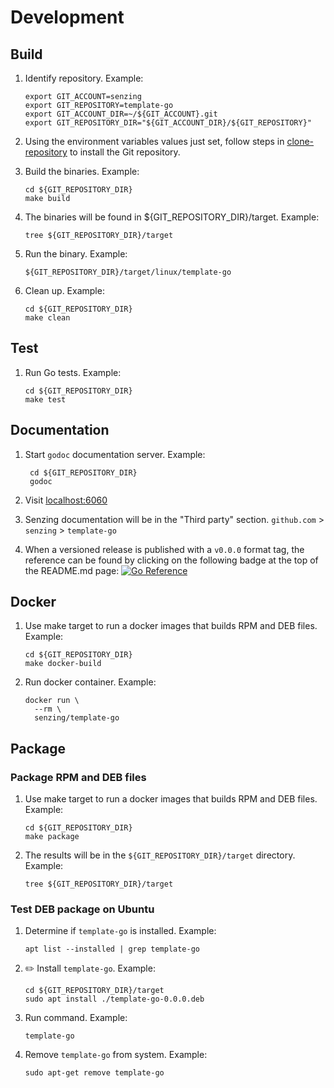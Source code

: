# Development

## Build

1. Identify repository.
   Example:

    ```console
    export GIT_ACCOUNT=senzing
    export GIT_REPOSITORY=template-go
    export GIT_ACCOUNT_DIR=~/${GIT_ACCOUNT}.git
    export GIT_REPOSITORY_DIR="${GIT_ACCOUNT_DIR}/${GIT_REPOSITORY}"

    ```

1. Using the environment variables values just set, follow steps in [clone-repository](https://github.com/Senzing/knowledge-base/blob/main/HOWTO/clone-repository.md) to install the Git repository.
1. Build the binaries.
   Example:

     ```console
     cd ${GIT_REPOSITORY_DIR}
     make build

     ```

1. The binaries will be found in ${GIT_REPOSITORY_DIR}/target.
   Example:

    ```console
    tree ${GIT_REPOSITORY_DIR}/target

    ```

1. Run the binary.
   Example:

    ```console
    ${GIT_REPOSITORY_DIR}/target/linux/template-go

    ```

1. Clean up.
   Example:

     ```console
     cd ${GIT_REPOSITORY_DIR}
     make clean

     ```

## Test

1. Run Go tests.
   Example:

     ```console
     cd ${GIT_REPOSITORY_DIR}
     make test

     ```

## Documentation

1. Start `godoc` documentation server.
   Example:

    ```console
     cd ${GIT_REPOSITORY_DIR}
     godoc

    ```

1. Visit [localhost:6060](http://localhost:6060)
1. Senzing documentation will be in the "Third party" section.
   `github.com` > `senzing` > `template-go`

1. When a versioned release is published with a `v0.0.0` format tag,
the reference can be found by clicking on the following badge at the top of the README.md page:
[![Go Reference](https://pkg.go.dev/badge/github.com/senzing/template-go.svg)](https://pkg.go.dev/github.com/senzing/template-go)

## Docker

1. Use make target to run a docker images that builds RPM and DEB files.
   Example:

    ```console
    cd ${GIT_REPOSITORY_DIR}
    make docker-build

    ```

1. Run docker container.
   Example:

    ```console
    docker run \
      --rm \
      senzing/template-go

    ```

## Package

### Package RPM and DEB files

1. Use make target to run a docker images that builds RPM and DEB files.
   Example:

    ```console
    cd ${GIT_REPOSITORY_DIR}
    make package

    ```

1. The results will be in the `${GIT_REPOSITORY_DIR}/target` directory.
   Example:

    ```console
    tree ${GIT_REPOSITORY_DIR}/target

    ```

### Test DEB package on Ubuntu

1. Determine if `template-go` is installed.
   Example:

    ```console
    apt list --installed | grep template-go

    ```

1. :pencil2: Install `template-go`.
   Example:

    ```console
    cd ${GIT_REPOSITORY_DIR}/target
    sudo apt install ./template-go-0.0.0.deb

    ```

1. Run command.
   Example:

    ```console
    template-go

    ```

1. Remove `template-go` from system.
   Example:

    ```console
    sudo apt-get remove template-go

    ```
